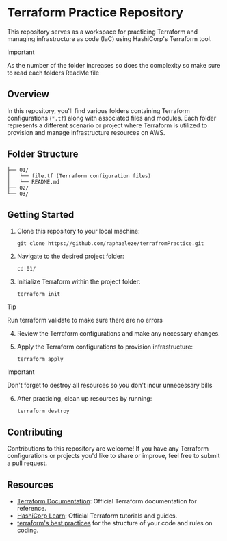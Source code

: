 # Terraform Practice Repository

This repository serves as a workspace for practicing Terraform and managing infrastructure as code (IaC) using HashiCorp's Terraform tool.

> [!IMPORTANT]
> As the number of the folder increases   so does the complexity so make sure to read each folders ReadMe file

## Overview

In this repository, you'll find various folders containing Terraform configurations (`*.tf`) along with associated files and modules. 
Each folder represents a different scenario or project where Terraform is utilized to provision and manage infrastructure resources on AWS.

## Folder Structure
```
├── 01/
│   └── file.tf (Terraform configuration files)
│   └── README.md
├── 02/
└── 03/
```

## Getting Started

1. Clone this repository to your local machine:
   ```
   git clone https://github.com/raphaeleze/terrafromPractice.git
   ```

2. Navigate to the desired project folder:
   ```
   cd 01/
   ```

3. Initialize Terraform within the project folder:
   ```
   terraform init
   ```
   
> [!TIP]
> Run terraform validate to make sure there are no errors

4. Review the Terraform configurations and make any necessary changes.

5. Apply the Terraform configurations to provision infrastructure:
   ```
   terraform apply
   ```
   
> [!IMPORTANT]
> Don't forget to destroy all resources so you don't incur unnecessary bills

6. After practicing, clean up resources by running:
   ```
   terraform destroy
   ```

## Contributing

Contributions to this repository are welcome! If you have any Terraform configurations or projects you'd like to share or improve, feel free to submit a pull request.

## Resources

- [Terraform Documentation](https://www.terraform.io/docs/index.html): Official Terraform documentation for reference.
- [HashiCorp Learn](https://learn.hashicorp.com/terraform): Official Terraform tutorials and guides.
- [terraform's best practices](https://www.terraform-best-practices.com/) for the structure of your code and rules on coding.
